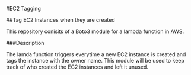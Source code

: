 #EC2 Tagging 

##Tag EC2 Instances when they are created

This repository conisits of a Boto3 module for a lambda function in AWS.

###Description 

The lamda function triggers everytime a new EC2 instance is created and tags the instance with the owner name.
This module will be used to keep track of who created the EC2 instances and left it unused.
